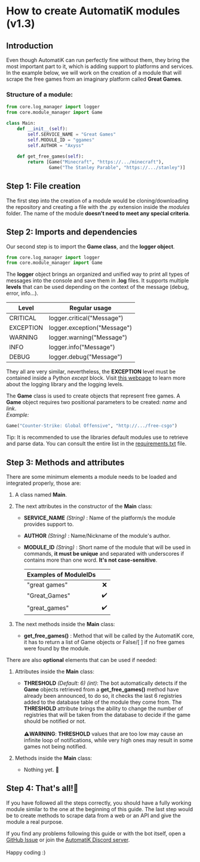 # How to create AutomatiK modules (v1.3)

## Introduction
Even though AutomatiK can run perfectly fine without them, they bring the most important part to it, 
which is adding support to platforms and services. In the example below, we will work on the creation of a module
that will scrape the free games from an imaginary platform called **Great Games**.

### Structure of a module:

```python
from core.log_manager import logger
from core.module_manager import Game

class Main:
    def __init__(self):
        self.SERVICE_NAME = "Great Games"
        self.MODULE_ID = "ggames"
        self.AUTHOR = "Axyss"
    
    def get_free_games(self):
        return [Game("Minecraft", "https://.../minecraft"), 
                Game("The Stanley Parable", "https://.../stanley")]
```

## Step 1: File creation
The first step into the creation of a module would be cloning/downloading the repository and creating a file with 
the .py extension inside the _modules_ folder. The name of the module **doesn't need to meet any special criteria**.

## Step 2: Imports and dependencies
Our second step is to import the **Game class**, and the **logger object**. 
``` python
from core.log_manager import logger
from core.module_manager import Game
```
The **logger** object brings an organized and unified way to print all types of messages into the console and save
them in **.log** files. It supports multiple **levels** that can be used depending on the context of the message (debug,
error, info...).

|Level|Regular usage|
|------|------|
|CRITICAL|logger.critical("Message")|
|EXCEPTION|logger.exception("Message")|
|WARNING|logger.warning("Message")|
|INFO|logger.info("Message")|
|DEBUG|logger.debug("Message")|

They all are very similar, nevertheless, the **EXCEPTION** level must be contained inside a Python _except_ block.
Visit [this webpage](https://docs.python.org/3/library/logging.html "Logging library documentation") to learn more
about the logging library and the logging levels.

The **Game** class is used to create objects that represent free games. A **Game** object requires two positional 
parameters to be created: _name_ and _link_. 
<br>
_Example:_ 
``` python
Game("Counter-Strike: Global Offensive", "http://.../free-csgo")
```
Tip: It is recommended to use the libraries default modules use to retrieve and parse data. You can consult the 
entire list in the [requirements.txt](../requirements.txt "requirements.txt") file.

## Step 3: Methods and attributes

There are some minimum elements a module needs to be loaded and integrated properly, those are:

1. A class named **Main**.
2. The next attributes in the constructor of the **Main** class:
     - **SERVICE_NAME** _(String)_ : Name of the platform/s the module provides support to.
     - **AUTHOR** _(String)_ : Name/Nickname of the module's author.
     - **MODULE_ID** _(String)_ : Short name of the module that will be used in commands, **it must be unique** and 
       separated with underscores if contains more than one word. **It's not case-sensitive**.
       
         |Examples of ModuleIDs||
         |----------|:-------------:|
         |"great games"|❌|
         |"Great_Games"|✔️|
         |"great_games"|✔️|
   
3. The next methods inside the **Main** class:
   - **get_free_games()** : Method that will be called by the AutomatiK core, it has to return a list of Game 
     objects or False/[ ] if no free games were found by the module.
    

There are also **optional** elements that can be used if needed:
1. Attributes inside the **Main** class:
   - **THRESHOLD** _(Default: 6)_ _(int)_: The bot automatically detects if the **Game** objects retrieved from 
     a **get_free_games()** method have already been announced, to do so, it checks the last 6 registries added to
     the database table of the module they come from. The **THRESHOLD** attribute brings the ability to change the
     number of registries that will be taken from the database to decide if the game should be notified or not.
     <br>
     <br>
 ⚠️**WARNING**: **THRESHOLD** values that are too low may cause an infinite loop of notifications, while 
 very high ones may result in some games not being notified.
    
2. Methods inside the **Main** class:
   - Nothing yet. 🚧
    
## Step 4: That's all!🎉

If you have followed all the steps correctly, you should have a fully working module similar to the one at
the beginning of this guide. The last step would be to create methods to scrape data from a web or an API and give the
module a real purpose. 

If you find any problems following this guide or with the bot itself, open a 
[GitHub Issue](https://github.com/Axyss/AutomatiK/issues "GitHub Issue") or join the 
[AutomatiK Discord server](https://discord.gg/psDtnwX "AutomatiK Discord server").
<br>
<br>
Happy coding :)
